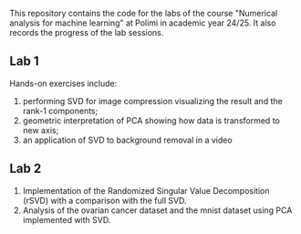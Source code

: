 This repository contains the code for the labs of the course "Numerical analysis for machine learning" at Polimi in academic year 24/25. It also records the progress of the lab sessions.

## Lab 1

Hands-on exercises include:

1. performing SVD for image compression visualizing the result and the rank-1 components;
2. geometric interpretation of PCA showing how data is transformed to new axis;
3. an application of SVD to background removal in a video

## Lab 2

1. Implementation of the Randomized Singular Value Decomposition (rSVD) with a comparison with the full SVD.
2. Analysis of the ovarian cancer dataset and the mnist dataset using PCA implemented with SVD.
